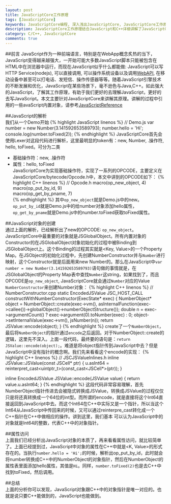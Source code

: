 ```yaml
---
layout: post
title: JavaScriptCore工作原理
tags: [JavaScriptCore]
keywords: JavaScriptCore编程, 深入浅出JavaScriptCore, JavaScriptCore工作原理
description: JavaScriptCore工作原理结合JavaScript和C++详细讲解了JavaScriptCore是如何工作的，JavaScript是如何调用C++的。
category: C/C++, JavaScriptCore
comments: true
---
```

##前言
JavaScript作为一种前端语言，特别是在WebApp概念炙热的当下，JavaScript变得越来越强大，一开始可能大多数JavaScript脚本只能被包含在HTML中在浏览器中运行，而现在JavaScript似乎什么都能做: JavaScript可以写HTTP Service(nodejs), 可以直接调用, 可以操作系统设备以及调用[WebAPI](https://developer.mozilla.org/en-US/Apps/Reference/General_Web_APIs), 在移动设备中甚至可以打电话、发短信、操作传感器等等。随着JavaScript引擎技术的不断发展和优化，JavaScript在某些场景下，毫不逊色与Java,C++。如此强大的JavaScript，了解其工作原理，有助于我们更好的去理解JavaScript，更好的去写JavaScript。本文主要针对JavaScriptCore来讲解其原理。讲解的过程中引用的一些avaScript内置对象，请参考[JavaScriptReference](https://developer.mozilla.org/en-US/docs/Web/JavaScript/Reference)   

##JavaScript的解析   
我们从一个Demo开始
{% highlight JavaScript linenos %}
// Demo.js
var number = new Number(3.141592653589793);
number.hello = 'Hi';
console.log(number.toFixed(2));
{% endhighlight %}
JavaScriptCore首先会使用Lexer对这段代码进行解析，这里最明显的token有：new, Number, .操作符, hello, toFixed。可分为二类
*  基础操作符：new, \.操作符      
*  属性：hello, toFixed    
JavaScriptCore为实现基础操作符，实现了一系列的OPCODE，主要定义在JavaScriptCore/bytecode/Opcode.h中，本文中讲到的OPCODE如下：
{% highlight C++ linenos %}
// Opcode.h
    macro(op_new_object, 4) \
    macro(op_put_by_id, 9) \
    macro(op_get_by_pname, 7) \
{% endhighlight %}
其中`op_new_object`就是Demo.js中的new。`op_put_by_id`就是Demo.js中的给number对象添加hello属性，`op_get_by_pname`就是Demo.js中的number.toFixed获取toFixed属性。

##JavaScript对象的创建    
通过上面的解析，已经解析出了new的OPCODE: `op_new_object`。JavaScriptCore中最重要的对象就是JSGlobalObject。所有内置对象的Constructor的在JSGlobalObject对象初始化的过程中被Binding到JSGlobalObject上。这个Binding的过程其实就是<Key, Value>的一个Property Map。在JSObject的初始化过程中，先创建NumberConstructor并与`Number`进行映射，这个Constructor就是后面用来new Number的。那么在JavaScript中`var number = new Number(3.141592653589793)`语句做的事情就是，在JSGlobalObject的Property Map表中查找`Number`这string，如果找到了，而且OPCODE是`op_new_object`, JavaScriptCore就会通过`Number`对应的Value `NumberConstructor`来创建Number对象：
{% highlight C++ linenos %}
// NumberConstructor.cpp
static EncodedJSValue JSC_HOST_CALL constructWithNumberConstructor(ExecState* exec)
{
    NumberObject* object = NumberObject::create(exec->vm(), asInternalFunction(exec->callee())->globalObject()->numberObjectStructure());
    double n = exec->argumentCount() ? exec->argument(0).toNumber(exec) : 0;
    object->setInternalValue(exec->vm(), jsNumber(n));
    return JSValue::encode(object);
}
{% endhighlight %}
create了一个`NumberObject`，最后将`NumberObject`的指针通过`encode`之后返回。对于NumberObject::create的逻辑，这里先不深入。上面一段代码，最终要的语句是：`return JSValue::encode(object);`。难道是将object指针传到JavaScript中去？但是JavaScript中没有指针的概念啊。我们先来看看这个encode的实现：
{% highlight C++ linenos %}
// JSCJSValueInlines.h
inline JSValue::JSValue(const JSCell* ptr)
{
    u.asInt64 = reinterpret_cast<uintptr_t>(const_cast<JSCell*>(ptr));
}

inline EncodedJSValue JSValue::encode(JSValue value)
{
    return value.u.asInt64;
}
{% endhighlight %}
这段代码非常容易理解，首先NumberObject指针传进去会被隐式转换成JSValue，转换成JSValue的过程仅仅只是将还真转换成一个64位的int型。而所谓的encode，就是直接将这个Int64直接返回到JavaScript中去。而这个Int64在C++中实际又是一个指针，所以当这个Int64从JavaScript中传回来的时候，又可以通过reinterpre_cast转化成一个C++指针在C++中做相应的操作。讲到这里，我们基本 可以认为JavaScript中的对象就是Int64的整数，代表C++中的对象指针。    

##属性访问   
上面我们已经分析出JavaScript对象的本质了，再来看看属性访问，就比较简单了。上面已经提到过，JavaScript中对象的属性在C++中就是<K, Value>的形式存在的。当执行`number.hello = 'Hi';`的时候，解析出op\_put\_by\_id，此时就会将number转换成C++中的NumberObject的对象指针，然后在NumberObject的属性表里面添加hello属性，其值是`Hi`。同样，`number.toFixed(2)`也是去C++中找到toFixed，然后调用。


##总结    
上面的分析你可以发现，JavaScript对象跟C++中的对象指针是唯一对应的。也就是说只要C++能做到的，JavaScript也能做到。